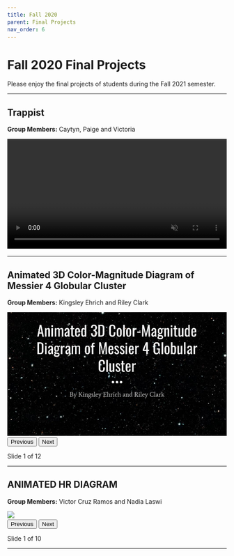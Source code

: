 ```yaml
---
title: Fall 2020
parent: Final Projects
nav_order: 6
---
```


# Fall 2020 Final Projects
Please enjoy the final projects of students during the Fall 2021 semester.

---

## Trappist
**Group Members:** Caytyn, Paige and Victoria

<video width="100%" controls loop autoplay muted>
  <source src="/assets/projects/fall-2020/Group1/Group1.mp4" type="video/mp4">
  Your browser does not support the video tag.
</video>

---

## Animated 3D Color-Magnitude Diagram of Messier 4 Globular Cluster
**Group Members:** Kingsley Ehrich and Riley Clark

<div class="slider" id="slider-group2">
  <img class="slide-img" src="/assets/projects/fall-2020/Group2/slide1.jpg" style="max-width: 100%;">
  <br>
  <button onclick="changeSlide('slider-group2', -1)">Previous</button>
  <button onclick="changeSlide('slider-group2', 1)">Next</button>
  <p id="slider-group2-status">Slide 1 of 12</p>
</div>

---

## ANIMATED HR DIAGRAM
**Group Members:** Victor Cruz Ramos and Nadia Laswi

<div class="slider" id="slider-group3">
  <img class="slide-img" src="/assets/projects/fall-2020/Group3/slide1.jpg" style="max-width: 100%;">
  <br>
  <button onclick="changeSlide('slider-group3', -1)">Previous</button>
  <button onclick="changeSlide('slider-group3', 1)">Next</button>
  <p id="slider-group3-status">Slide 1 of 10</p>
</div>

---

<script>
  const slideData = {
      "slider-group2": [
          "/assets/projects/fall-2020/Group2/slide1.jpg",
          "/assets/projects/fall-2020/Group2/slide2.jpg",
          "/assets/projects/fall-2020/Group2/slide3.jpg",
          "/assets/projects/fall-2020/Group2/slide4.jpg",
          "/assets/projects/fall-2020/Group2/slide5.jpg",
          "/assets/projects/fall-2020/Group2/slide6.jpg",
          "/assets/projects/fall-2020/Group2/slide7.jpg",
          "/assets/projects/fall-2020/Group2/slide8.jpg",
          "/assets/projects/fall-2020/Group2/slide9.jpg",
          "/assets/projects/fall-2020/Group2/slide10.jpg",
          "/assets/projects/fall-2020/Group2/slide11.jpg",
          "/assets/projects/fall-2020/Group2/slide12.jpg"
    ],
      "slider-group3": [
          "/assets/projects/fall-2020/Group3/slide1.jpg",
          "/assets/projects/fall-2020/Group3/slide2.jpg",
          "/assets/projects/fall-2020/Group3/slide3.jpg",
          "/assets/projects/fall-2020/Group3/slide4.jpg",
          "/assets/projects/fall-2020/Group3/slide5.jpg",
          "/assets/projects/fall-2020/Group3/slide6.jpg",
          "/assets/projects/fall-2020/Group3/slide7.jpg",
          "/assets/projects/fall-2020/Group3/slide8.jpg",
          "/assets/projects/fall-2020/Group3/slide9.jpg",
          "/assets/projects/fall-2020/Group3/slide10.jpg"
    ]
  };

  const slideIndexes = {};

  function updateSlide(sliderId) {
    const img = document.querySelector(`#${sliderId} .slide-img`);
    const status = document.getElementById(`${sliderId}-status`);
    const slides = slideData[sliderId];
    const index = slideIndexes[sliderId];

    img.src = slides[index];
    status.textContent = `Slide ${index + 1} of ${slides.length}`;
  }

  function changeSlide(sliderId, direction) {
    const total = slideData[sliderId].length;
    if (!(sliderId in slideIndexes)) {
      slideIndexes[sliderId] = 0;
    }
    slideIndexes[sliderId] = Math.max(0, Math.min(slideIndexes[sliderId] + direction, total - 1));
    updateSlide(sliderId);
  }

  // Initialize all sliders on page load
  for (const sliderId in slideData) {
    slideIndexes[sliderId] = 0;
    updateSlide(sliderId);
  }
</script>